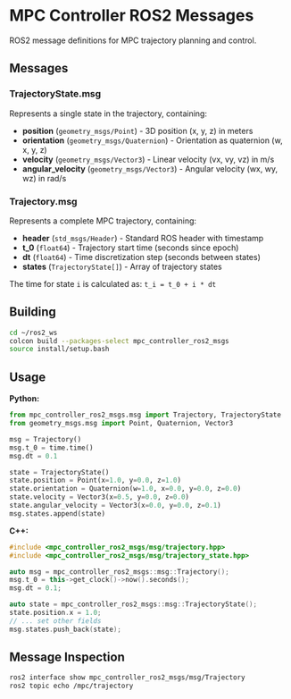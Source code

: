 # MPC Controller ROS2 Messages

ROS2 message definitions for MPC trajectory planning and control.

## Messages

### TrajectoryState.msg

Represents a single state in the trajectory, containing:
- **position** (`geometry_msgs/Point`) - 3D position (x, y, z) in meters
- **orientation** (`geometry_msgs/Quaternion`) - Orientation as quaternion (w, x, y, z)
- **velocity** (`geometry_msgs/Vector3`) - Linear velocity (vx, vy, vz) in m/s
- **angular_velocity** (`geometry_msgs/Vector3`) - Angular velocity (wx, wy, wz) in rad/s

### Trajectory.msg

Represents a complete MPC trajectory, containing:
- **header** (`std_msgs/Header`) - Standard ROS header with timestamp
- **t_0** (`float64`) - Trajectory start time (seconds since epoch)
- **dt** (`float64`) - Time discretization step (seconds between states)
- **states** (`TrajectoryState[]`) - Array of trajectory states

The time for state `i` is calculated as: `t_i = t_0 + i * dt`

## Building

```bash
cd ~/ros2_ws
colcon build --packages-select mpc_controller_ros2_msgs
source install/setup.bash
```

## Usage

**Python:**
```python
from mpc_controller_ros2_msgs.msg import Trajectory, TrajectoryState
from geometry_msgs.msg import Point, Quaternion, Vector3

msg = Trajectory()
msg.t_0 = time.time()
msg.dt = 0.1

state = TrajectoryState()
state.position = Point(x=1.0, y=0.0, z=1.0)
state.orientation = Quaternion(w=1.0, x=0.0, y=0.0, z=0.0)
state.velocity = Vector3(x=0.5, y=0.0, z=0.0)
state.angular_velocity = Vector3(x=0.0, y=0.0, z=0.1)
msg.states.append(state)
```

**C++:**
```cpp
#include <mpc_controller_ros2_msgs/msg/trajectory.hpp>
#include <mpc_controller_ros2_msgs/msg/trajectory_state.hpp>

auto msg = mpc_controller_ros2_msgs::msg::Trajectory();
msg.t_0 = this->get_clock()->now().seconds();
msg.dt = 0.1;

auto state = mpc_controller_ros2_msgs::msg::TrajectoryState();
state.position.x = 1.0;
// ... set other fields
msg.states.push_back(state);
```

## Message Inspection

```bash
ros2 interface show mpc_controller_ros2_msgs/msg/Trajectory
ros2 topic echo /mpc/trajectory
```
